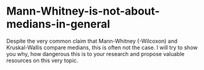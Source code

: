 # Mann-Whitney-is-not-about-medians-in-general
Despite the very common claim that Mann-Whitney (-Wilcoxon) and Kruskal-Wallis compare medians, this is often not the case. I will try to show you why, how dangerous this is to your research and propose valuable resources on this very topic.
